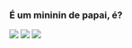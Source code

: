 ### É um mininin de papai, é? 
![](https://media.tenor.com/RbmvWMGH2fsAAAAd/jojo-anime.gif)
![](https://media.tenor.com/d1nXwbjp66gAAAAd/ranariendose.gif)
![](https://media.tenor.com/ko6Nl257aq8AAAAd/el-cosiaco.gif)
<!--
**FlorzCavaleira/FlorzCavaleira** is a ✨ _special_ ✨ repository because its `README.md` (this file) appears on your GitHub profile.

Here are some ideas to get you started:

- 🔭 I’m currently working on ... desenhista falida
- 🌱 I’m currently learning ... Jojo's Bizarre Adventure
- 👯 I’m looking to collaborate on ... Desenhando uma HQ ebaaaaaaaaa
- 🤔 I’m looking for help with ...
- 💬 Ask me about ... Jojo's Bizarre Adventure, Steven Universo e Undertale
- 📫 How to reach me: ... Falando comigo
- 😄 Pronouns: ... ela/dela
- ⚡ Fun fact: ... Sou muito sabida. Sabo muito, muito mesmo.
-->

